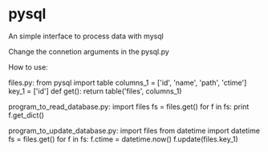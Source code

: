 # pysql
An simple interface to process data with mysql

Change the connetion arguments in the pysql.py

How to use:

files.py:
from pysql import table
columns_1 = ['id', 'name', 'path', 'ctime'] 
key_1 = ['id']
def get():
    return table('files', columns_1)
    
program_to_read_database.py:
import files
fs = files.get()
for f in fs:
    print f.get_dict()
    
program_to_update_database.py:
import files
from datetime import datetime
fs = files.get()
for f in fs:
    f.ctime = datetime.now()
    f.update(files.key_1)
